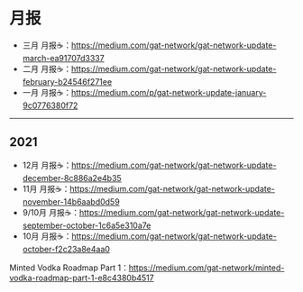 # 月报

* 三月 月报☕️：https://medium.com/gat-network/gat-network-update-march-ea91707d3337
* 二月 月报☕️：https://medium.com/gat-network/gat-network-update-february-b24546f271ee
* 一月 月报☕️：https://medium.com/p/gat-network-update-january-9c0776380f72

---

## 2021

* 12月 月报☕️：https://medium.com/gat-network/gat-network-update-december-8c886a2e4b35
* 11月 月报☕️：https://medium.com/gat-network/gat-network-update-november-14b6aabd0d59
* 9/10月 月报☕️：https://medium.com/gat-network/gat-network-update-september-october-1c6a5e310a7e
* 10月 月报☕️：https://medium.com/gat-network/gat-network-update-october-f2c23a8e4aa0

Minted Vodka Roadmap  Part 1：https://medium.com/gat-network/minted-vodka-roadmap-part-1-e8c4380b4517
